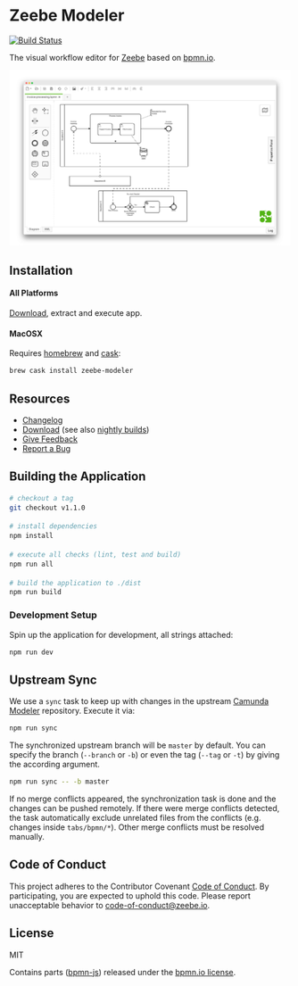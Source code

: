 # Zeebe Modeler

[![Build Status](https://travis-ci.com/zeebe-io/zeebe-modeler.svg?branch=master)](https://travis-ci.com/zeebe-io/zeebe-modeler)

The visual workflow editor for [Zeebe](https://zeebe.io/) based on [bpmn.io](http://bpmn.io).

![Zeebe Modeler](docs/screenshot.png)


## Installation

#### All Platforms

[Download](https://github.com/zeebe-io/zeebe-modeler/releases), extract and execute app.

#### MacOSX

Requires [homebrew](https://brew.sh/index_de.html) and [cask](https://caskroom.github.io):

```sh
brew cask install zeebe-modeler
```


## Resources

* [Changelog](./CHANGELOG.md)
* [Download](https://github.com/zeebe-io/zeebe-modeler/releases) (see also [nightly builds](https://zeebe-modeler-nightly.s3.eu-central-1.amazonaws.com/))
* [Give Feedback](https://forum.zeebe.io/)
* [Report a Bug](https://github.com/zeebe-io/zeebe-modeler/issues/new/choose)


## Building the Application

```sh
# checkout a tag
git checkout v1.1.0

# install dependencies
npm install

# execute all checks (lint, test and build)
npm run all

# build the application to ./dist
npm run build
```


### Development Setup

Spin up the application for development, all strings attached:

```sh
npm run dev
```


## Upstream Sync

We use a `sync` task to keep up with changes in the upstream [Camunda Modeler](https://github.com/camunda/camunda-modeler) repository. Execute it via:

```sh
npm run sync
```

The synchronized upstream branch will be `master` by default. You can specify the branch (`--branch` or `-b`) or even the tag (`--tag` or `-t`) by giving the according argument.

```sh
npm run sync -- -b master
```

If no merge conflicts appeared, the synchronization task is done and the changes can be pushed remotely. If there were merge conflicts detected, the task automatically exclude unrelated files from the conflicts (e.g. changes inside `tabs/bpmn/*`). Other merge conflicts must be resolved manually.


## Code of Conduct

This project adheres to the Contributor Covenant [Code of
Conduct](/CODE_OF_CONDUCT.md). By participating, you are expected to uphold
this code. Please report unacceptable behavior to
code-of-conduct@zeebe.io.


## License

MIT

Contains parts ([bpmn-js](https://github.com/bpmn-io/bpmn-js)) released under the [bpmn.io license](http://bpmn.io/license).
